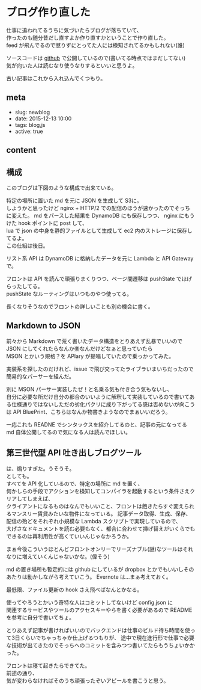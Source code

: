 # ブログ作り直した

仕事に追われてるうちに気づいたらブログが落ちていて、  
作ったのも随分昔だし直すよか作り直すかということで作り直した。  
feed が飛んでるので懲りずにとってた人には検知されてるかもしれない(誰)

ソースコードは [github](https://github.com/glassesfactory/devhage) で公開しているので(書いてる時点ではまだしてない)  
気が向いた人は読むなり使うなりするといいと思うよ。

古い記事はこれから入れ込んでくつもり。

## meta

- slug: newblog
- date: 2015-12-13 10:00
- tags: blog,js
- active: true

## content

## 構成

このブログは下図のような構成で出来ている。

特定の場所に置いた md を元に JSON を生成して S3に。  
しようかと思ったけど nginx + HTTP/2 での配信のほうが速かったのでそっちに変えた。
md をパースした結果を DynamoDB にも保存しつつ、 nginx にもうけた hook ポイントに post して、  
lua で json の中身を静的ファイルとして生成して ec2 内のストレージに保存してるよ。  
この仕組は後日。

リスト系 API は DynamoDB に格納したデータを元に Lambda と API Gateway で。  

フロントは API を読んで頑張りまくりつつ、ページ間遷移は pushState でほげらったしてる。  
pushState なルーティングはいつものやつ使ってる。

長くなりそうなのでフロントの詳しいことも別の機会に書く。

## Markdown to JSON

前々から Markdown で荒く書いたデータ構造をとりあえず乱暴でいいので JSON にしてくれたらなんか楽なんだけどなぁと思っていたら  
MSON とかいう規格？を APIary が提唱していたので乗っかってみた。

実装系を探したのだけれど、issue で飛び交ってたライブラいまいちだったので簡易的なパーサーを組んだ。

別に MSON パーサー実装したぜ！と名乗る気も付き合う気もないし、  
自分に必要な所だけ自分の都合のいいように解釈して実装しているので書いてある仕様通りではないしただの劣化パクリに成り下がってる感は否めないが向こうは API BluePrint、こちらはなんか物書きようなのでまぁいいだろう。

一応これも READNE でシンタックスを紹介してるのと、記事の元になってる md 自体公開してるので気になる人は読んでほしい。

## 第三世代型 API 吐き出しブログツール

は、煽りすぎた。うそうそ。  
としても。  
すべてを API 化しているので、特定の場所に md を置く、  
何かしらの手段でアクションを検知してコンパイラを起動するという条件さえクリアしてしまえば、  
クライアントになるものはなんでもいいこと、フロントは飽きたらすぐ変えられるマンスリー賃貸みたいな物件になっている。
記事データ取得、生成、保存、配信の殆どをそれぞれ小規模な Lambda スクリプトで実現しているので、  
大げさなドキュメントを読む必要もなく、都合に合わせて挿げ替えがいくらでもできるのは再利用性が高くていいんじゃなかろうか。

まぁ今後こういうほとんどフロントオンリーでリーズナブル(謎)なツールはそれなりに増えていくんじゃないかな。(偉そう)

md の置き場所も暫定的には github にしているが dropbox とかでもいいしそのあたりは動かしながら考えていこう。
Evernote は…まぁ考えておく。

最低限、ファイル更新の hook さえ飛べばなんとかなる。


使ってやろうとかいう奇特な人はコミットしてないけど config.json に  
関連するサービスやツールのアクセスキーやらを書く必要があるので README を参考に自分で書いてちょ。

とりあえず記事が書ければいいのでバックエンドは仕事のビルド待ち時間を使って3日くらいでちゃっちゃか仕上げるつもりが、
途中で現在進行形で仕事で必要な技術が出てきたのでそっちへのコミットを含みつつ書いてたらもうちょいかかった。

フロントは寝て起きたらできてた。  
前述の通り、  
気が変わらなければそのうち頑張ったぞいアピールを書こうと思う。
